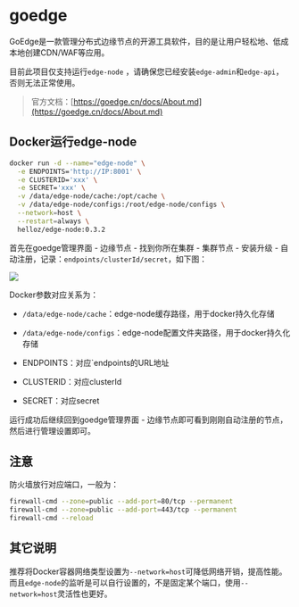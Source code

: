# goedge
GoEdge是一款管理分布式边缘节点的开源工具软件，目的是让用户轻松地、低成本地创建CDN/WAF等应用。

目前此项目仅支持运行`edge-node` ，请确保您已经安装`edge-admin`和`edge-api`，否则无法正常使用。

> 官方文档：[https://goedge.cn/docs/About.md](https://goedge.cn/docs/About.md)

## Docker运行edge-node

```bash
docker run -d --name="edge-node" \
  -e ENDPOINTS='http://IP:8001' \
  -e CLUSTERID='xxx' \
  -e SECRET='xxx' \
  -v /data/edge-node/cache:/opt/cache \
  -v /data/edge-node/configs:/root/edge-node/configs \
  --network=host \
  --restart=always \
  helloz/edge-node:0.3.2
```

首先在goedge管理界面 - 边缘节点 - 找到你所在集群 - 集群节点 - 安装升级 - 自动注册，记录：`endpoints/clusterId/secret`，如下图：

![](https://i.bmp.ovh/imgs/2021/10/57ec94f01752d7f9.png)

Docker参数对应关系为：

* `/data/edge-node/cache`：edge-node缓存路径，用于docker持久化存储
* `/data/edge-node/configs`：edge-node配置文件夹路径，用于docker持久化存储

* ENDPOINTS：对应`endpoints的URL地址
* CLUSTERID：对应clusterId
* SECRET：对应secret

运行成功后继续回到goedge管理界面 - 边缘节点即可看到刚刚自动注册的节点，然后进行管理设置即可。



## 注意

防火墙放行对应端口，一般为：

```bash
firewall-cmd --zone=public --add-port=80/tcp --permanent
firewall-cmd --zone=public --add-port=443/tcp --permanent
firewall-cmd --reload
```



## 其它说明

推荐将Docker容器网络类型设置为`--network=host`可降低网络开销，提高性能。而且`edge-node`的监听是可以自行设置的，不是固定某个端口，使用`--network=host`灵活性也更好。